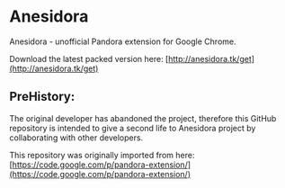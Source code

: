 Anesidora
=========

Anesidora - unofficial Pandora extension for Google Chrome.

Download the latest packed version here: [http://anesidora.tk/get](http://anesidora.tk/get)


PreHistory:
-----------
The original developer has abandoned the project, therefore this GitHub repository is intended to give a second life to Anesidora project by collaborating with other developers.

This repository was originally imported from here:
[https://code.google.com/p/pandora-extension/](https://code.google.com/p/pandora-extension/)

